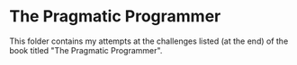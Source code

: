 # The Pragmatic Programmer

This folder contains my attempts at the challenges listed (at the end) of the book titled "The Pragmatic Programmer".
